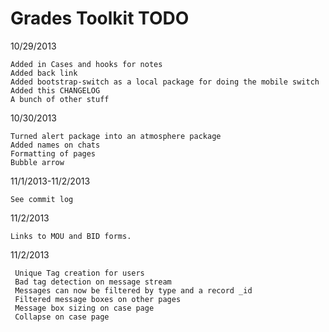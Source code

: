 Grades Toolkit TODO
===================

10/29/2013

    Added in Cases and hooks for notes
    Added back link
    Added bootstrap-switch as a local package for doing the mobile switch
    Added this CHANGELOG
    A bunch of other stuff
    

10/30/2013
	
	Turned alert package into an atmosphere package
	Added names on chats
	Formatting of pages
	Bubble arrow
	

11/1/2013-11/2/2013
	
	See commit log
	
	
11/2/2013
	
	Links to MOU and BID forms.

11/2/2013
	
	 Unique Tag creation for users
	 Bad tag detection on message stream
	 Messages can now be filtered by type and a record _id
	 Filtered message boxes on other pages
	 Message box sizing on case page
	 Collapse on case page


